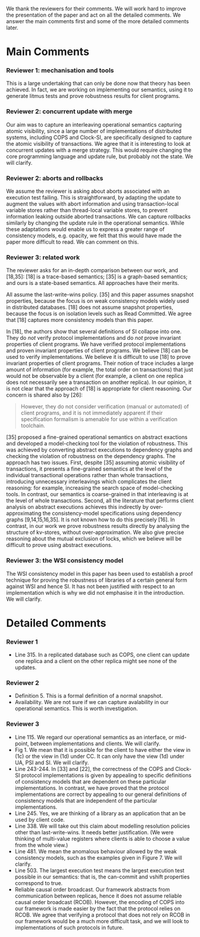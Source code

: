 We thank the reviewers for their comments. We will work hard to
improve the presentation of the paper and act on all the detailed
comments. We answer the main comments first and some of the more
detailed comments later.

# Main Comments

### Reviewer 1: mechanisation and tools

This is a large undertaking that can only be done now that theory has 
been achieved. In fact, we are working on implementing our semantics, 
using it to generate litmus tests and prove robustness results for 
client programs.

### Reviewer 2: concurrent update with merge

Our aim was to capture an interleaving operational semantics 
capturing atomic visibility, since a large number of implementations 
of distributed systems, including COPS and Clock-SI, are specifically 
designed to capture the atomic visibility of transactions. We agree 
that it is interesting to look at concurrent updates with a merge 
strategy. This would require changing the core programming language 
and update rule, but probably not the state. We will clarify.
 
### Reviewer 2: aborts and rollbacks

We assume the reviewer is asking about aborts associated with an
execution test failing. This is straightforward, by adapting the
update to augment the values with abort information and using
transaction-local variable stores rather than thread-local variable
stores, to prevent information leaking outside aborted transactions.
We can capture rollbacks similarly by changing the update rule in the
operational semantics.  While these adaptations would enable us to
express a greater range of consistency models, e.g. opacity, we felt
that this would have made the paper more difficult to read. We can
comment on this.

### Reviewer 3: related work

The reviewer asks for an in-depth comparison between our work, and
[18,35]: [18] is a trace-based semantics; [35] is a graph-based
semantics; and ours is a state-based semantics. All approaches have
their merits.

All assume the last-write-wins policy. [35] and this paper assumes
snapshot properties, because the focus is on weak consistency models
widely used in distributed databases. [18] does not assume snapshot
properties, because the focus is on isolation levels such as Read
Committed. We agree that [18] captures more consistency models than
this paper. 

In [18], the authors show that several definitions of SI collapse into
one.  They do *not* verify protocol implementations and do *not* prove
invariant properties of client programs. We have verified protocol
implementations and proven invariant properties of client programs. We
believe [18] can be used to verify implementations. We believe it is
difficult to use [18] to prove invariant properties of client
programs.  Their notion of trace includes a large amount of
information (for example, the total order on transactions) that just
would not be observable by a client (for example, a client on one
replica does not necessarily see a transaction on another replica).
In our opinion, it is not clear that the approach of [18] is
appropriate for client reasoning. Our concern is shared also by [26]:
> However, they do not consider verification (manual or  automated)
> of client programs, and it is not immediately apparent if their
> specification formalism is amenable for use within a verification
> toolchain.

[35] proposed a fine-grained operational semantics on abstract
exactions and developed a model-checking tool for the violation of
robustness. This was achieved by converting abstract executions to
dependency graphs and checking the violation of robustness on the
dependency graphs. The approach has two issues. First, despite [35]
assuming atomic visibility of transactions, it presents a fine-grained
semantics at the level of the individual transactional operations
rather than whole transactions, introducing unnecessary interleavings
which complicates the client reasoning: for example, increasing the
search space of model-checking tools. In contrast, our semantics is
coarse-grained in that interleaving is at the level of whole
transactions. Second, all the literature that performs client analysis
on abstract executions achieves this indirectly by over-approximating
the consistency-model specifications using dependency graphs
[9,14,15,16,35]. It is not known how to do this precisely [16]. In
contrast, in our work we prove robustness results directly by
analysing the structure of kv-stores, without over-approximation.  We
also give precise reasoning about the mutual exclusion of locks,
which we believe will be difficult to prove using abstract executions.

### Reviewer 3: the WSI consistency model

The WSI consistency model in this paper has been used to establish 
a proof technique for proving the robustness of libraries of a certain 
general form against WSI and hence SI. It has not been justified with 
respect to an implementation which is why we did not emphasise it in 
the introduction. We will clarify.

# Detailed Comments

### Reviewer 1

- Line 315. In a replicated database such as COPS, one client can update
one replica and a client on the other replica might see none of the
updates.

### Reviewer 2

- Definition 5. This is a formal definition of a normal snapshot.
- Availability. We are not sure if we can capture avalability in our
operational semantics. This is worth investigation. 
 

### Reviewer 3

- Line 115. We regard our operational semantics as an interface, or
mid-point, between implementations and clients. We will clarify.
- Fig 1. We mean that it is possible for the client to have either the
view in (1c) or the view in (1d) under CC. It can only have the view
(1d) under UA, PSI and SI. We will clarify.
- Line 243-244. In [33] and [22], the correctness of the COPS and
Clock-SI protocol implementations is given by appealing to specific
definitions of consistency models that are dependent on these
particular implementations.  In contrast, we have proved that the
protocol implementations are correct by appealing to our general
definitions of consistency models that are independent of the
particular implementations.
- Line 245. Yes, we are thinking of a library as an application that
an be used by client code.
- Line 338. We will take out this claim about modelling resolution
policies other than last-write-wins. It needs better justification.
(We were thinking of multi-value registers where clients is able to
choose a value from the whole view.)
- Line 481. We mean the anomalous behaviour allowed by the weak
consistency models, such as the examples given in Figure 7. We will
clarify.
- Line 503. The largest execution test means the largest execution
test possible in our semantics: that is, the can-commit and vshift
properties correspond to true.
- Reliable causal order broadcast. Our framework abstracts from
communication between replicas, hence it does not assume reliable
causal order broadcast (RCOB). However, the encoding of COPS into our
framework is made easier by the fact that the protocol relies on RCOB.
We agree that verifying a protocol that does not rely on RCOB in our
framework would be a much more difficult task, and we will look to
implementations of such protocols in future. 
